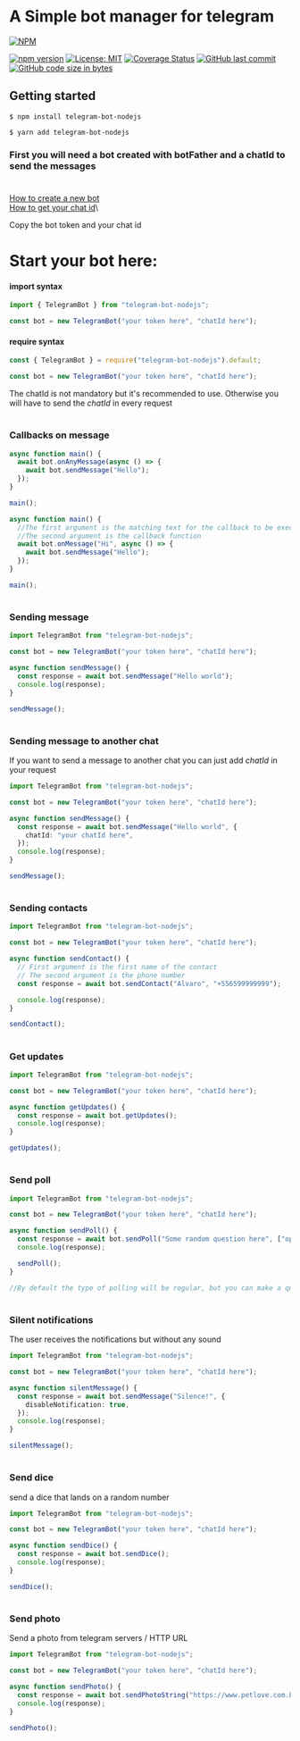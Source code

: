 # A Simple bot manager for telegram

[![NPM](https://nodei.co/npm/telegram-bot-nodejs.png?downloads=true&downloadRank=true&stars=true)](https://www.npmjs.com/package/telegram-bot-nodejs)

[![npm version](https://badge.fury.io/js/telegram-bot-nodejs.svg)](https://badge.fury.io/js/telegram-bot-nodejs)
[![License: MIT](https://img.shields.io/badge/License-MIT-yellow.svg)](https://opensource.org/licenses/MIT)
[![Coverage Status](https://coveralls.io/repos/github/alvaroBegnini/bot-manager-telegram/badge.svg?branch=main)](https://coveralls.io/github/alvaroBegnini/bot-manager-telegram?branch=main)
[![GitHub last commit](https://img.shields.io/github/last-commit/alvaroBegnini/bot-manager-telegram)](https://github.com/alvaroBegnini/bot-manager-telegram)
[![GitHub code size in bytes](https://img.shields.io/github/languages/code-size/alvaroBegnini/bot-manager-telegram)](https://github.com/alvaroBegnini/bot-manager-telegram)

## **Getting started**

```
$ npm install telegram-bot-nodejs
```

```
$ yarn add telegram-bot-nodejs
```

### First you will need a bot created with botFather and a chatId to send the messages

#

[How to create a new bot](https://core.telegram.org/bots#6-botfather)\
[How to get your chat id](https://stackoverflow.com/questions/32423837/telegram-bot-how-to-get-a-group-chat-id)\

Copy the bot token and your chat id

#

# Start your bot here:

#### import syntax

```typescript
import { TelegramBot } from "telegram-bot-nodejs";

const bot = new TelegramBot("your token here", "chatId here");
```

#### require syntax

```typescript
const { TelegramBot } = require("telegram-bot-nodejs").default;

const bot = new TelegramBot("your token here", "chatId here");
```

The chatId is not mandatory but it's recommended to use.
Otherwise you will have to send the _chatId_ in every request

#

### **Callbacks on message**

```typescript
async function main() {
  await bot.onAnyMessage(async () => {
    await bot.sendMessage("Hello");
  });
}

main();
```

```typescript
async function main() {
  //The first argument is the matching text for the callback to be executed
  //The second argument is the callback function
  await bot.onMessage("Hi", async () => {
    await bot.sendMessage("Hello");
  });
}

main();
```

#

### **Sending message**

```typescript
import TelegramBot from "telegram-bot-nodejs";

const bot = new TelegramBot("your token here", "chatId here");

async function sendMessage() {
  const response = await bot.sendMessage("Hello world");
  console.log(response);
}

sendMessage();
```

#

### **Sending message to another chat**

If you want to send a message to another chat you can just add _chatId_ in your request

```typescript
import TelegramBot from "telegram-bot-nodejs";

const bot = new TelegramBot("your token here", "chatId here");

async function sendMessage() {
  const response = await bot.sendMessage("Hello world", {
    chatId: "your chatId here",
  });
  console.log(response);
}

sendMessage();
```

#

### **Sending contacts**

```typescript
import TelegramBot from "telegram-bot-nodejs";

const bot = new TelegramBot("your token here", "chatId here");

async function sendContact() {
  // First argument is the first name of the contact
  // The second argument is the phone number
  const response = await bot.sendContact("Alvaro", "+556599999999");

  console.log(response);
}

sendContact();
```

#

### **Get updates**

```typescript
import TelegramBot from "telegram-bot-nodejs";

const bot = new TelegramBot("your token here", "chatId here");

async function getUpdates() {
  const response = await bot.getUpdates();
  console.log(response);
}

getUpdates();
```

#

### **Send poll**

```typescript
import TelegramBot from "telegram-bot-nodejs";

const bot = new TelegramBot("your token here", "chatId here");

async function sendPoll() {
  const response = await bot.sendPoll("Some random question here", ["option1", "option2", "option3"]);
  console.log(response);

  sendPoll();
}

//By default the type of polling will be regular, but you can make a quiz with {type: "quiz"}
```

#

### **Silent notifications**

The user receives the notifications but without any sound

```typescript
import TelegramBot from "telegram-bot-nodejs";

const bot = new TelegramBot("your token here", "chatId here");

async function silentMessage() {
  const response = await bot.sendMessage("Silence!", {
    disableNotification: true,
  });
  console.log(response);
}

silentMessage();
```

#

### **Send dice**

send a dice that lands on a random number

```typescript
import TelegramBot from "telegram-bot-nodejs";

const bot = new TelegramBot("your token here", "chatId here");

async function sendDice() {
  const response = await bot.sendDice();
  console.log(response);
}

sendDice();
```

#

### **Send photo**

Send a photo from telegram servers / HTTP URL

```typescript
import TelegramBot from "telegram-bot-nodejs";

const bot = new TelegramBot("your token here", "chatId here");

async function sendPhoto() {
  const response = await bot.sendPhotoString("https://www.petlove.com.br/static/pets/dog/110696/hd_1529353218-photo-1529353182455.jpg");
  console.log(response);
}

sendPhoto();
```
